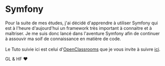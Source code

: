 # Symfony
Pour la suite de mes études, j'ai décidé d'apprendre à utiliser Symfony qui est à l'heure d'aujourd'hui un framework très important à connaitre et à maîtriser.
Je me suis donc lancé dans l'aventure Symfony afin de continuer à assouvir ma soif de connaissance en matière de code.
<br> <br>
Le Tuto suivie ici est celui d'<a href="https://openclassrooms.com">OpenClassrooms</a> que je vous invite à suivre <a href="https://openclassrooms.com/courses/developpez-votre-site-web-avec-le-framework-symfony">ici</a>.

GL & HF ❤️
